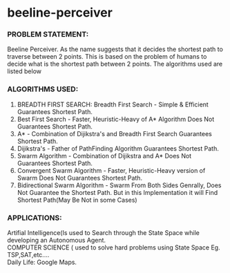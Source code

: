 # beeline-perceiver


<h3>PROBLEM STATEMENT:</h3>

Beeline Perceiver. As the name suggests that it decides the shortest path to traverse between 2 points. This is based on the problem of humans to decide what is the shortest path between 2 points. The algorithms used are listed below

<h3>ALGORITHMS USED:</h3>

1) BREADTH FIRST SEARCH: Breadth First Search - Simple & Efficient Guarantees Shortest Path.<br>
2) Best First Search - Faster, Heuristic-Heavy of A* Algorithm Does Not Guarantees Shortest Path.<br>
3) A* - Combination of Dijikstra's and Breadth First Search Guarantees Shortest Path.<br>
4) Dijikstra's - Father of PathFinding Algorithm Guarantees Shortest Path.<br>
5) Swarm Algorithm - Combination of Dijikstra and A* Does Not Guarantees Shortest Path.<br>
6) Convergent Swarm Algorithm - Faster, Heuristic-Heavy version of Swarm Does Not Guarantees Shortest Path.<br>
7) Bidirectional Swarm Algorithm - Swarm From Both Sides Genrally, Does Not Guarantee the Shortest Path. But in this Implementation it will Find Shortest Path(May Be Not in some Cases)<br>

<h3>APPLICATIONS:</h3>

Artifial Intelligence(Is used to Search through the State Space while developing an Autonomous Agent.<br>
COMPUTER SCIENCE ( used to solve hard problems using State Space Eg. TSP,SAT,etc....<br>
Daily Life: Google Maps.<br>

